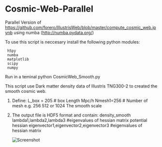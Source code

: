 # Cosmic-Web-Parallel

Parallel Version of https://github.com/forero/IllustrisWeb/blob/master/compute_cosmic_web.ipynb using numba (http://numba.pydata.org/)

To use this script is neccesary install the following python modules:
     
     h5py 
     numba
     matplotlib
     scipy
     numpy
     
     
Run in a teminal python CosmicWeb_Smooth.py

This script use Dark matter density data of Illustris TNG300-2 to created the smooth cosmic web.

1. Define: 
    L_box = 205 #  box Length Mpc/h
    Nmesh1=256  # Number of mesh e.g. 256 512 or 1024
    The smooth scale  
    
2. The output file is HDF5 format and contain:
    density_smooth  
    lambda1,lambda2,lambda3 #eigenvalues of hessian matrix
    potential
    hessian 
    eigenvector1,eigenvector2,eigenvector3 #eigenvalues of hessian matrix
    
    ![Screenshot](https://user-images.githubusercontent.com/10146082/116950337-521b2480-ac4a-11eb-9ec1-4feedf8d5b2b.png)

    
    
    
    
